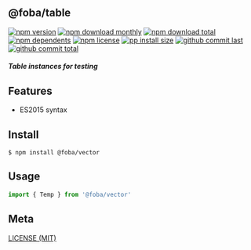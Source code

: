 ## @foba/table

[![npm version][badge-npm-version]][url-npm]
[![npm download monthly][badge-npm-download-monthly]][url-npm]
[![npm download total][badge-npm-download-total]][url-npm]
[![npm dependents][badge-npm-dependents]][url-github]
[![npm license][badge-npm-license]][url-npm]
[![pp install size][badge-pp-install-size]][url-pp]
[![github commit last][badge-github-last-commit]][url-github]
[![github commit total][badge-github-commit-count]][url-github]

[//]: <> (Shields)
[badge-npm-version]: https://flat.badgen.net/npm/v/@foba/table
[badge-npm-download-monthly]: https://flat.badgen.net/npm/dm/@foba/table
[badge-npm-download-total]:https://flat.badgen.net/npm/dt/@foba/table
[badge-npm-dependents]: https://flat.badgen.net/npm/dependents/@foba/table
[badge-npm-license]: https://flat.badgen.net/npm/license/@foba/table
[badge-pp-install-size]: https://flat.badgen.net/packagephobia/install/@foba/table
[badge-github-last-commit]: https://flat.badgen.net/github/last-commit/hoyeungw/foba
[badge-github-commit-count]: https://flat.badgen.net/github/commits/hoyeungw/foba

[//]: <> (Link)
[url-npm]: https://npmjs.org/package/@foba/table
[url-pp]: https://packagephobia.now.sh/result?p=@foba/table
[url-github]: https://github.com/hoyeungw/foba

##### Table instances for testing

## Features

- ES2015 syntax

## Install
```console
$ npm install @foba/vector
```

## Usage
```js
import { Temp } from '@foba/vector'
```

## Meta
[LICENSE (MIT)](/LICENSE)
